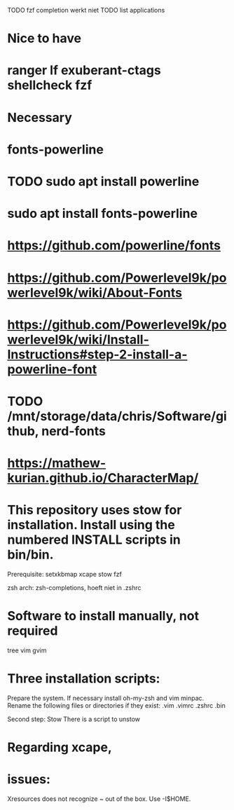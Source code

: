 TODO fzf completion werkt niet
TODO list applications 
# Nice to have
# ranger lf exuberant-ctags shellcheck fzf

# Necessary 
# fonts-powerline 
# TODO sudo apt install powerline 
# sudo apt install fonts-powerline
# https://github.com/powerline/fonts
# https://github.com/Powerlevel9k/powerlevel9k/wiki/About-Fonts
# https://github.com/Powerlevel9k/powerlevel9k/wiki/Install-Instructions#step-2-install-a-powerline-font
# TODO /mnt/storage/data/chris/Software/github, nerd-fonts
# https://mathew-kurian.github.io/CharacterMap/

# This repository uses stow for installation. Install using the numbered INSTALL scripts in bin/bin.
Prerequisite:
setxkbmap
xcape
stow
fzf

zsh
arch: zsh-completions, hoeft niet in .zshrc
# Software to install manually, not required
tree
vim
gvim

# Three installation scripts:
Prepare the system. If necessary install oh-my-zsh and vim minpac. Rename the following files or directories if they exist:
.vim
.vimrc
.zshrc
.bin

Second step: Stow
There is a script to unstow

# Regarding xcape,

# issues:
Xresources does not recognize ~ out of the box. Use -I$HOME. 

